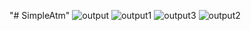 "# SimpleAtm" 
![output](https://github.com/user-attachments/assets/5c80f190-9745-49e9-ac52-828d0ede7756)
![output1](https://github.com/user-attachments/assets/c90e5566-0586-4c22-9c1c-4312602660a4)
![output3](https://github.com/user-attachments/assets/2f4ca243-9594-490c-a289-05d91d527989)
![output2](https://github.com/user-attachments/assets/a0ca69c0-3c60-4fe1-984a-4191f138dc99)
